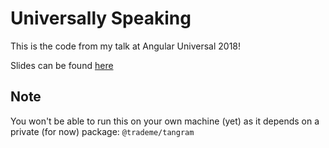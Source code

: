 # Universally Speaking

This is the code from my talk at Angular Universal 2018!

Slides can be found [here](https://slides.com/craigspence/universally-speaking)

## Note

You won't be able to run this on your own machine (yet) as it depends on a private (for now) package: `@trademe/tangram`
